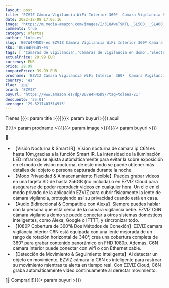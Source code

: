 ```yaml
---
layout: post
title: 'EZVIZ Cámara Vigilancia WiFi Interior 360º  Camara Vigilancia Bebe 1080P  Visión Nocturna  Audio Bidireccional  Detección de Movimiento  Control Remoto  Compatible con Alexa  Andriod/iOS  Modelo C6N'
date: 2022-12-08 17:05:16
image: 'https://m.media-amazon.com/images/I/318AweT9KTL._SL500_._SL400_.jpg'
comments: true
category: ofertas
author: 'tole.es'
slug: 'B07W4FMSD9-es EZVIZ Cámara Vigilancia WiFi Interior 360º Camara...'
sku: 'B07W4FMSD9-es'
tags: [ 'Cámaras de vigilancia','Cámaras de vigilancia en domo','Electrónica','Fotografía y videocámaras','alexa','ezviz','🇪🇸', ]
actualPrice: 29.99 EUR
currency: EUR
price: 29.99
comparePrice: 39.99 EUR
prodname: 'EZVIZ Cámara Vigilancia WiFi Interior 360º  Camara Vigilancia Bebe 1080P  Visión Nocturna  Audio Bidireccional  Detección de Movimiento  Control Remoto  Compatible con Alexa  Andriod/iOS  Modelo C6N'
country: 'es'
flag: '🇪🇸'
brand: 'EZVIZ'
buyurl: 'https://www.amazon.es/dp/B07W4FMSD9/?tag=tolees-21'
descuento: '25.01'
average: '29.6217403314915'
---
```


Tienes [{{< param title >}}]({{< param buyurl >}}) aqui!

[![{{< param prodname >}}]({{< param image >}})]({{< param buyurl >}})

🔎:

- 【Visión Nocturna & Smart IR】Visión nocturna de cámara ip C6N es hasta 10m,gracias a la función Smart IR. La intensidad de la iluminación LED infrarroja se ajusta automáticamente para evitar la sobre exposición en el modo de visión nocturna, de este modo se puede obtener más detalles del objeto o persona capturada durante la noche.
- 【Modo Privacidad & Almacenamiento Flexible】Puedes grabar videos en una tarjeta SD de hasta 256GB (no incluida) o en EZVIZ Cloud para asegurarse de poder reproducir videos en cualquier hora. Un clic en el modo privado de la aplicación EZVIZ para cubrir físicamente la lente de cámara vigilancia, protegiendo así su privacidad cuando está en casa.
- 【Audio Bidireccional & Compatible con Alexa】Siempre puedes hablar con la persona que está cerca de la camara vigilancia bebe. EZVIZ C6N cámara vigilancia domo se puede conectar a otros sistemas domésticos inteligentes, como Alexa, Google o IFTTT, y sincronizar todo.
- 【1080P Cobertura de 360​​°& Dos Métodos de Conexión】EZVIZ camara vigilancia interior C6N está equipada con una lente mejorada de un rango de rotación horizontal de 340°, crea una cobertura completa de 360​​° para grabar contenido panorámico en FHD 1080p. Además, C6N camara interior puede conectar con wifi o con Ethernet cable.
- 【Detección de Movimiento & Seguimiento Inteligente】Al detectar un objeto en movimiento, EZVIZ cámara ip C6N es inteligente para rastrear su movimiento mientras te alerta en tiempo real. Con EZVIZ Cloud, C6N graba automáticamente video continuamente al derectar movimiento.

[🛒 Comprar!!!]({{< param buyurl >}})
